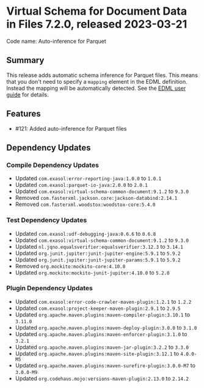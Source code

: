 # Virtual Schema for Document Data in Files 7.2.0, released 2023-03-21

Code name: Auto-inference for Parquet

## Summary

This release adds automatic schema inference for Parquet files. This means that you don't need to specify a `mapping` element in the EDML definition. Instead the mapping will be automatically detected. See the [EDML user guide](https://github.com/exasol/virtual-schema-common-document/blob/main/doc/user_guide/edml_user_guide.md#automatic-mapping-inference) for details.

## Features

* #121: Added auto-inference for Parquet files

## Dependency Updates

### Compile Dependency Updates

* Updated `com.exasol:error-reporting-java:1.0.0` to `1.0.1`
* Updated `com.exasol:parquet-io-java:2.0.0` to `2.0.1`
* Updated `com.exasol:virtual-schema-common-document:9.1.2` to `9.3.0`
* Removed `com.fasterxml.jackson.core:jackson-databind:2.14.1`
* Removed `com.fasterxml.woodstox:woodstox-core:5.4.0`

### Test Dependency Updates

* Updated `com.exasol:udf-debugging-java:0.6.6` to `0.6.8`
* Updated `com.exasol:virtual-schema-common-document:9.1.2` to `9.3.0`
* Updated `nl.jqno.equalsverifier:equalsverifier:3.12.3` to `3.14.1`
* Updated `org.junit.jupiter:junit-jupiter-engine:5.9.1` to `5.9.2`
* Updated `org.junit.jupiter:junit-jupiter-params:5.9.1` to `5.9.2`
* Removed `org.mockito:mockito-core:4.10.0`
* Updated `org.mockito:mockito-junit-jupiter:4.10.0` to `5.2.0`

### Plugin Dependency Updates

* Updated `com.exasol:error-code-crawler-maven-plugin:1.2.1` to `1.2.2`
* Updated `com.exasol:project-keeper-maven-plugin:2.9.1` to `2.9.5`
* Updated `org.apache.maven.plugins:maven-compiler-plugin:3.10.1` to `3.11.0`
* Updated `org.apache.maven.plugins:maven-deploy-plugin:3.0.0` to `3.1.0`
* Updated `org.apache.maven.plugins:maven-enforcer-plugin:3.1.0` to `3.2.1`
* Updated `org.apache.maven.plugins:maven-jar-plugin:3.2.2` to `3.3.0`
* Updated `org.apache.maven.plugins:maven-site-plugin:3.12.1` to `4.0.0-M5`
* Updated `org.apache.maven.plugins:maven-surefire-plugin:3.0.0-M7` to `3.0.0-M9`
* Updated `org.codehaus.mojo:versions-maven-plugin:2.13.0` to `2.14.2`
